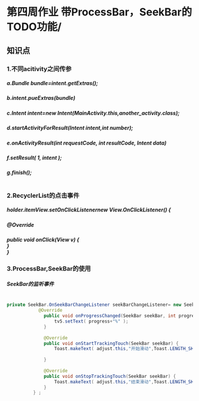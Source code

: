# 第四周作业 带ProcessBar，SeekBar的TODO功能/

## 知识点
### 1.不同acitivity之间传参
##### a.Bundle bundle=intent.getExtras();<br>
##### b.intent.pueExtras(bundle)<br>
##### c.Intent intent=new Intent(MainActivity.this,another_activity.class);<br>
##### d.startActivityForResult(Intent intent,int number);<br>
##### e.onActivityResult(int requestCode, int resultCode, Intent data)<br>
##### f.setResult( 1, intent );<br>
##### g.finish();<br><br>

### 2.RecyclerList的点击事件
##### holder.itemView.setOnClickListenernew View.OnClickListener() {
##### @Override
##### public void onClick(View v) {<br>}<br>}<br>

### 3.ProcessBar,SeekBar的使用
##### SeekBar的监听事件<br><br>
```java 
private SeekBar.OnSeekBarChangeListener seekBarChangeListener= new SeekBar.OnSeekBarChangeListener() {
            @Override
              public void onProgressChanged(SeekBar seekBar, int progress, boolean fromUser) {
                  tv5.setText( progress+"%" );
              }
      
              @Override
              public void onStartTrackingTouch(SeekBar seekBar) {
                  Toast.makeText( adjust.this,"开始滑动",Toast.LENGTH_SHORT).show();
      
              }
      
              @Override
              public void onStopTrackingTouch(SeekBar seekBar) {
                  Toast.makeText( adjust.this,"结束滑动",Toast.LENGTH_SHORT).show();
              }
          } ; 
```

